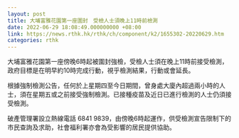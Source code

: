 ```yaml
---
layout: post
title: 大埔富雅花園第一座圍封　受檢人士須晚上11時前檢測
date: 2022-06-29 18:08:49.000000000 +08:00
link: https://news.rthk.hk/rthk/ch/component/k2/1655302-20220629.htm
categories: rthk
---
```


大埔富雅花園第一座傍晚6時起被圍封強檢，受檢人士須在晚上11時前接受檢測，政府目標是在明早約10時完成行動，視乎檢測結果，行動或會延長。

根據強制檢測公告，任何於上星期四至今日期間，曾身處大廈內超過兩小時的人士，須在星期五或之前接受強制檢測。已接種疫苗及近日已進行檢測的人士仍須接受檢測。

破產管理署設立熱線電話 6841 9839，由傍晚6時起運作，供受檢測宣告限制下的市民查詢及求助，社會福利署亦會為受影響的居民提供協助。
